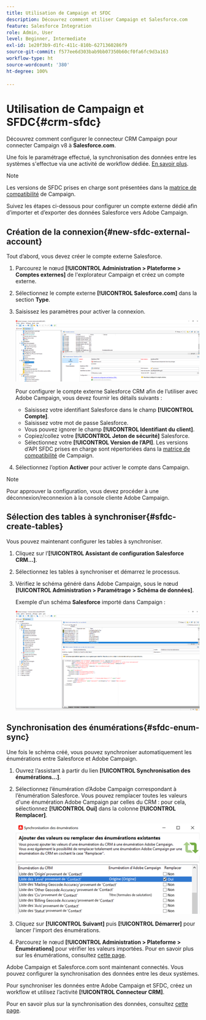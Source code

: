 ```yaml
---
title: Utilisation de Campaign et SFDC
description: Découvrez comment utiliser Campaign et Salesforce.com
feature: Salesforce Integration
role: Admin, User
level: Beginner, Intermediate
exl-id: 1e20f3b9-d1fc-411c-810b-6271360286f9
source-git-commit: f577ee6d303bab9bb07350b60cf0fa6fc9d3a163
workflow-type: ht
source-wordcount: '380'
ht-degree: 100%

---
```


# Utilisation de Campaign et SFDC{#crm-sfdc}

Découvrez comment configurer le connecteur CRM Campaign pour connecter Campaign v8 à **Salesforce.com**.

Une fois le paramétrage effectué, la synchronisation des données entre les systèmes s&#39;effectue via une activité de workflow dédiée. [En savoir plus](crm-data-sync.md).

>[!NOTE]
>
>Les versions de SFDC prises en charge sont présentées dans la [matrice de compatibilité](../start/compatibility-matrix.md) de Campaign.

Suivez les étapes ci-dessous pour configurer un compte externe dédié afin d’importer et d’exporter des données Salesforce vers Adobe Campaign.

## Création de la connexion{#new-sfdc-external-account}

Tout d’abord, vous devez créer le compte externe Salesforce.

1. Parcourez le nœud **[!UICONTROL Administration > Plateforme > Comptes externes]** de l&#39;explorateur Campaign et créez un compte externe.
1. Sélectionnez le compte externe **[!UICONTROL Salesforce.com]** dans la section **Type**.
1. Saisissez les paramètres pour activer la connexion.

   ![](assets/sfdc-external-account.png)

   Pour configurer le compte externe Salesforce CRM afin de l’utiliser avec Adobe Campaign, vous devez fournir les détails suivants :

   * Saisissez votre identifiant Salesforce dans le champ **[!UICONTROL Compte]**.
   * Saisissez votre mot de passe Salesforce.
   * Vous pouvez ignorer le champ **[!UICONTROL Identifiant du client]**.
   * Copiez/collez votre **[!UICONTROL Jeton de sécurité]** Salesforce.
   * Sélectionnez votre **[!UICONTROL Version de l’API]**. Les versions d’API SFDC prises en charge sont répertoriées dans la [matrice de compatibilité](../start/compatibility-matrix.md) de Campaign.

1. Sélectionnez l’option **Activer** pour activer le compte dans Campaign.

>[!NOTE]
>
>Pour approuver la configuration, vous devez procéder à une déconnexion/reconnexion à la console cliente Adobe Campaign.

## Sélection des tables à synchroniser{#sfdc-create-tables}

Vous pouvez maintenant configurer les tables à synchroniser.

1. Cliquez sur l’**[!UICONTROL Assistant de configuration Salesforce CRM...]**.
1. Sélectionnez les tables à synchroniser et démarrez le processus.
1. Vérifiez le schéma généré dans Adobe Campaign, sous le nœud **[!UICONTROL Administration > Paramétrage > Schéma de données]**.

   Exemple d’un schéma **Salesforce** importé dans Campaign :

   ![](assets/sfdc-schemas.png)

## Synchronisation des énumérations{#sfdc-enum-sync}

Une fois le schéma créé, vous pouvez synchroniser automatiquement les énumérations entre Salesforce et Adobe Campaign.

1. Ouvrez l’assistant à partir du lien **[!UICONTROL Synchronisation des énumérations...]**.
1. Sélectionnez l’énumération d’Adobe Campaign correspondant à l’énumération Salesforce.
Vous pouvez remplacer toutes les valeurs d&#39;une énumération Adobe Campaign par celles du CRM : pour cela, sélectionnez **[!UICONTROL Oui]** dans la colonne **[!UICONTROL Remplacer]**.

   ![](assets/sfdc-enum.png)

1. Cliquez sur **[!UICONTROL Suivant]** puis **[!UICONTROL Démarrer]** pour lancer l&#39;import des énumérations.

1. Parcourez le nœud **[!UICONTROL Administration > Plateforme > Énumérations]** pour vérifier les valeurs importées. Pour en savoir plus sur les énumérations, consultez [cette page](../config/ui-settings.md#enumerations).

Adobe Campaign et Salesforce.com sont maintenant connectés. Vous pouvez configurer la synchronisation des données entre les deux systèmes.

Pour synchroniser les données entre Adobe Campaign et SFDC, créez un workflow et utilisez l’activité **[!UICONTROL Connecteur CRM]**.

Pour en savoir plus sur la synchronisation des données, consultez [cette page](crm-data-sync.md).
